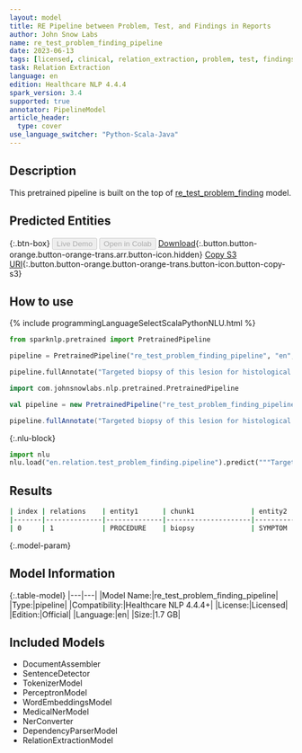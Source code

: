 ```yaml
---
layout: model
title: RE Pipeline between Problem, Test, and Findings in Reports
author: John Snow Labs
name: re_test_problem_finding_pipeline
date: 2023-06-13
tags: [licensed, clinical, relation_extraction, problem, test, findings, en]
task: Relation Extraction
language: en
edition: Healthcare NLP 4.4.4
spark_version: 3.4
supported: true
annotator: PipelineModel
article_header:
  type: cover
use_language_switcher: "Python-Scala-Java"
---
```


## Description

This pretrained pipeline is built on the top of [re_test_problem_finding](https://nlp.johnsnowlabs.com/2021/04/19/re_test_problem_finding_en.html) model.

## Predicted Entities



{:.btn-box}
<button class="button button-orange" disabled>Live Demo</button>
<button class="button button-orange" disabled>Open in Colab</button>
[Download](https://s3.amazonaws.com/auxdata.johnsnowlabs.com/clinical/models/re_test_problem_finding_pipeline_en_4.4.4_3.4_1686676068152.zip){:.button.button-orange.button-orange-trans.arr.button-icon.hidden}
[Copy S3 URI](s3://auxdata.johnsnowlabs.com/clinical/models/re_test_problem_finding_pipeline_en_4.4.4_3.4_1686676068152.zip){:.button.button-orange.button-orange-trans.button-icon.button-copy-s3}

## How to use

<div class="tabs-box" markdown="1">
{% include programmingLanguageSelectScalaPythonNLU.html %}

```python
from sparknlp.pretrained import PretrainedPipeline

pipeline = PretrainedPipeline("re_test_problem_finding_pipeline", "en", "clinical/models")

pipeline.fullAnnotate("Targeted biopsy of this lesion for histological correlation should be considered.")
```
```scala
import com.johnsnowlabs.nlp.pretrained.PretrainedPipeline

val pipeline = new PretrainedPipeline("re_test_problem_finding_pipeline", "en", "clinical/models")

pipeline.fullAnnotate("Targeted biopsy of this lesion for histological correlation should be considered.")
```


{:.nlu-block}
```python
import nlu
nlu.load("en.relation.test_problem_finding.pipeline").predict("""Targeted biopsy of this lesion for histological correlation should be considered.""")
```

</div>

## Results

```bash
| index | relations    | entity1      | chunk1              | entity2      |  chunk2 |
|-------|--------------|--------------|---------------------|--------------|---------|
| 0     | 1            | PROCEDURE    | biopsy              | SYMPTOM      |  lesion | 
```

{:.model-param}
## Model Information

{:.table-model}
|---|---|
|Model Name:|re_test_problem_finding_pipeline|
|Type:|pipeline|
|Compatibility:|Healthcare NLP 4.4.4+|
|License:|Licensed|
|Edition:|Official|
|Language:|en|
|Size:|1.7 GB|

## Included Models

- DocumentAssembler
- SentenceDetector
- TokenizerModel
- PerceptronModel
- WordEmbeddingsModel
- MedicalNerModel
- NerConverter
- DependencyParserModel
- RelationExtractionModel